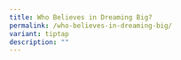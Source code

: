 ```yaml
---
title: Who Believes in Dreaming Big?
permalink: /who-believes-in-dreaming-big/
variant: tiptap
description: ""
---
```

